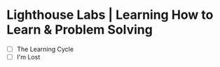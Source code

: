 # Lighthouse Labs | Learning How to Learn & Problem Solving

* [ ] The Learning Cycle
* [ ] I'm Lost
